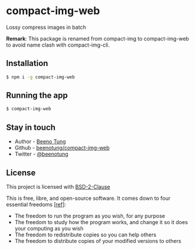 # compact-img-web

Lossy compress images in batch

**Remark**:
This package is renamed from compact-img to compact-img-web to avoid name clash with compact-img-cli.

## Installation

```bash
$ npm i -g compact-img-web
```

## Running the app

```bash
$ compact-img-web
```

## Stay in touch

- Author - [Beeno Tung](https://beeno-tung.surge.sh)
- Github - [beenotung/compact-img-web](https://github.com/beenotung/compact-img-web)
- Twitter - [@beenotung](https://twitter.com/beenotung)

## License

This project is licensed with [BSD-2-Clause](./LICENSE)

This is free, libre, and open-source software. It comes down to four essential freedoms [[ref]](https://seirdy.one/2021/01/27/whatsapp-and-the-domestication-of-users.html#fnref:2):

- The freedom to run the program as you wish, for any purpose
- The freedom to study how the program works, and change it so it does your computing as you wish
- The freedom to redistribute copies so you can help others
- The freedom to distribute copies of your modified versions to others
